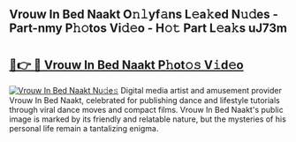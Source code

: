 ## Vrouw In Bed Naakt O𝚗𝚕yf𝚊ns L𝚎a𝚔ed N𝚞𝚍es - Part-nmy P𝚑𝚘tos Vi𝚍𝚎o - H𝚘𝚝 Part L𝚎a𝚔s uJ73m

# <h2><a href="http://kf1dfu.oniu.top/?m=Vrouw+In+Bed+Naakt">🔗👉 🔴 Vrouw In Bed Naakt P𝚑ot𝚘𝚜 V𝚒d𝚎o</a></h2>

[![Vrouw In Bed Naakt Nu𝚍e𝚜](https://i.imgur.com/0qMVB7G.gif)](http://kf1dfu.oniu.top/?m=Vrouw+In+Bed+Naakt)
Digital media artist and amusement provider Vrouw In Bed Naakt, celebrated for publishing dance and lifestyle tutorials through viral dance moves and compact films. Vrouw In Bed Naakt's public image is marked by its friendly and relatable nature, but the mysteries of his personal life remain a tantalizing enigma.  
